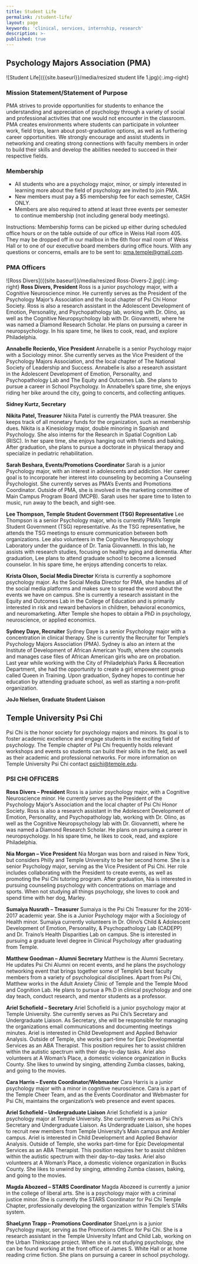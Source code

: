 ```yaml
---
title: Student Life
permalink: /student-life/
layout: page
keywords: 'clinical, services, internship, research'
description: >-
published: true
---
```


## Psychology Majors Association (PMA)
![Student Life]({{site.baseurl}}/media/resized student life 1.jpg){:.img-right}
### Mission Statement/Statement of Purpose
PMA strives to provide opportunities for students to enhance the understanding and appreciation of psychology through a variety of social and professional activities that one would not encounter in the classroom. PMA creates environments where students can participate in volunteer work, field trips, learn about post-graduation options, as well as furthering career opportunities. We strongly encourage and assist students in networking and creating strong connections with faculty members in order to build their skills and develop the abilities needed to succeed in their respective fields.

### Membership
- All students who are a psychology major, minor, or simply interested in learning more about the field of psychology are invited to join PMA.
- New members must pay a $5 membership fee for each semester, CASH ONLY.
- Members are also required to attend at least three events per semester to continue membership (not including general body meetings).

Instructions: Membership forms can be picked up either during scheduled office hours or on the table outside of our office in Weiss Hall room 405. They may be dropped off in our mailbox in the 6th floor mail room of Weiss Hall or to one of our executive board members during office hours. With any questions or concerns, emails are to be sent to: [pma.temple@gmail.com](mailto:pma.temple@gmail.com).

### PMA Officers
![Ross Divers]({{site.baseurl}}/media/resized Ross-Divers-2.jpg){:.img-right}
**Ross Divers, President**
Ross is a junior psychology major, with a Cognitive Neuroscience minor. He currently serves as the President of the Psychology Major’s Association and the local chapter of Psi Chi Honor Society.  Ross is also a research assistant in the Adolescent Development of Emotion, Personality, and Psychopathology lab, working with Dr. Olino, as well as the Cognitive Neuropsychology lab with Dr. Giovannetti, where he was named a Diamond Research Scholar. He plans on pursuing a career in neuropsychology.  In his spare time,  he likes to cook, read, and explore Philadelphia.

**Annabelle Recierdo, Vice President**
Annabelle is a senior Psychology major with a Sociology minor. She currently serves as the Vice President of the Psychology Majors Association, and the local chapter of The National Society of Leadership and Success. Annabelle is also a research assistant in the Adolescent Development of Emotion, Personality, and Psychopathology Lab and The Equity and Outcomes Lab. She plans to pursue a career in School Psychology. In Annabelle’s spare time, she enjoys riding her bike around the city, going to concerts, and collecting antiques.

**Sidney Kurtz, Secretary**

**Nikita Patel, Treasurer**
Nikita Patel is currently the PMA treasurer. She keeps track of all monetary funds for the organization, such as membership dues. Nikita is a Kinesiology major, double minoring in Spanish and Psychology. She also interns for the Research in Spatial Cognition Lab (RISC). In her spare time, she enjoys hanging out with friends and baking. After graduation, she plans to pursue a doctorate in physical therapy and specialize in pediatric rehabilitation.

**Sarah Beshara, Events/Promotions Coordinator**
Sarah is a junior Psychology major, with an interest in adolescents and addiction. Her career goal is to incorporate her interest into counseling by becoming a Counseling Psychologist. She currently serves as PMA’s Events and Promotions Coordinator. Outside of PMA, she is involved in the marketing committee of Main Campus Program Board (MCPB). Sarah uses her spare time to listen to music, run away to the beach, and sight-see.

**Lee Thompson, Temple Student Government (TSG) Representative**
Lee Thompson is a senior Psychology major, who is currently PMA’s Temple Student Government (TSG) representative. As the TSG representative, he attends the TSG meetings to ensure communication between both organizations. Lee also volunteers in the Cognitive Neuropsychology Laboratory under the guidance of Dr. Tania Giovannetti.  In this lab, he assists with research studies, focusing on healthy aging and dementia. After graduation, Lee plans to attend graduate school to become a licensed counselor. In his spare time, he enjoys attending concerts to relax.

**Krista Olson, Social Media Director**
Krista is currently a sophomore psychology major. As the Social Media Director for PMA, she handles all of the social media platforms and makes sure to spread the word about the events we have on campus. She is currently a research assistant in the Equity and Outcomes Lab in the College of Education and is primarily interested in risk and reward behaviors in children, behavioral economics, and neuromarketing. After Temple she hopes to obtain a PhD in psychology, neuroscience, or applied economics.

**Sydney Daye, Recruiter**
Sydney Daye is a senior Psychology major with a concentration in clinical therapy. She is currently the Recruiter for Temple’s Psychology Majors Association (PMA). Sydney is also an intern at the Institute of Development of African American Youth, where she counsels and manages case files of African American girls who are on probation. Last year while working with the City of Philadelphia’s Parks & Recreation Department, she had the opportunity to create a girl empowerment group called Queen in Training. Upon graduation, Sydney hopes to continue her education by attending graduate school, as well as starting a non-profit organization.

**JoJo Nielsen, Graduate Student Liaison**

## Temple University Psi Chi

Psi Chi is the honor society for psychology majors and minors. Its goal is to foster academic excellence and engage students in the exciting field of psychology. The Temple chapter of Psi Chi frequently holds relevant workshops and events so students can build their skills in the field, as well as their academic and professional networks. For more information on Temple University Psi Chi contact psichi@temple.edu.

### PSI CHI OFFICERS

**Ross Divers – President**
Ross is a junior psychology major, with a Cognitive Neuroscience minor.  He currently serves as the President of the Psychology Major’s Association and the local chapter of Psi Chi Honor Society.  Ross is also a research assistant in the Adolescent Development of Emotion, Personality, and Psychopathology lab, working with Dr. Olino, as well as the Cognitive Neuropsychology lab with Dr. Giovannetti, where he was named a Diamond Research Scholar.  He plans on pursuing a career in neuropsychology.  In his spare time,  he likes to cook, read, and explore Philadelphia.

**Nia Morgan – Vice President**
Nia Morgan was born and raised in New York, but considers Philly and Temple University to be her second home. She is a senior Psychology major, serving as the Vice President of Psi Chi. Her role includes collaborating with the President to create events, as well as promoting the Psi Chi tutoring program. After graduation, Nia is interested in pursuing counseling psychology with concentrations on marriage and sports. When not studying all things psychology, she loves to cook and spend time with her dog, Marley.

**Sumaiya Nusrath – Treasurer**
Sumaiya is the Psi Chi Treasurer for the 2016-2017 academic year. She is a Junior Psychology major with a Sociology of Health minor. Sumaiya currently volunteers in Dr. Olino’s Child & Adolescent Development of Emotion, Personality, & Psychopathology Lab (CADEPP) and Dr. Traino’s Health Disparities Lab on campus. She is interested in pursuing a graduate level degree in Clinical Psychology after graduating from Temple.

**Matthew Goodman – Alumni Secretary**
Matthew is the Alumni Secretary. He updates Psi Chi Alumni on recent events, and he plans the psychology networking event that brings together some of Temple’s best faculty members from a variety of psychological disciplines. Apart from Psi Chi, Matthew works in the Adult Anxiety Clinic of Temple and the Temple Mood and Cognition Lab. He plans to pursue a Ph.D in clinical psychology and one day teach, conduct research, and mentor students as a professor.

**Ariel Schofield – Secretary**
Ariel Schofield is a junior psychology major at Temple University.  She currently serves as Psi Chi’s Secretary and Undergraduate Liaison. As Secretary, she will be responsible for managing the organizations email communications and documenting meetings minutes. Ariel is interested in Child Development and Applied Behavior Analysis. Outside of Temple, she works part-time for Epic Developmental Services as an ABA Therapist. This position requires her to assist children within the autistic spectrum with their day-to-day tasks. Ariel also volunteers at A Woman’s Place, a domestic violence organization in Bucks County. She likes to unwind by singing, attending Zumba classes, baking, and going to the movies.

**Cara Harris – Events Coordinator/Webmaster**
Cara Harris is a junior psychology major with a minor in cognitive neuroscience. Cara is a part of the Temple Cheer Team, and as the Events Coordinator and Webmaster for Psi Chi, maintains the organization’s web presence and event spaces.

**Ariel Schofield – Undergraduate Liaison**
Ariel Schofield is a junior psychology major at Temple University.  She currently serves as Psi Chi’s Secretary and Undergraduate Liaison. As Undergraduate Liaison, she hopes to recruit new members from Temple University’s Main campus and Ambler campus. Ariel is interested in Child Development and Applied Behavior Analysis. Outside of Temple, she works part-time for Epic Developmental Services as an ABA Therapist. This position requires her to assist children within the autistic spectrum with their day-to-day tasks. Ariel also volunteers at A Woman’s Place, a domestic violence organization in Bucks County. She likes to unwind by singing, attending Zumba classes, baking, and going to the movies.

**Magda Abozeed – STARS Coordinator**
Magda Abozeed is currently a junior in the college of liberal arts. She is a psychology major with a criminal justice minor. She is currently the STARS Coordinator for Psi Chi Temple Chapter, professionally developing the organization within Temple’s STARs system.

**ShaeLynn Trapp – Promotions Coordinator**
ShaeLynn is a junior Psychology major, serving as the Promotions Officer for Psi Chi. She is a research assistant in the Temple University Infant and Child Lab, working on the Urban Thinkscape project. When she is not studying psychology, she can be found working at the front office of James S. White Hall or at home reading crime fiction. She plans on pursuing a career in school psychology.
